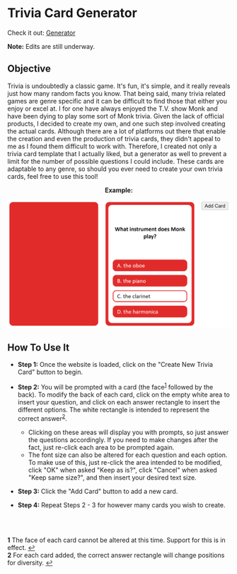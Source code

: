 # Trivia Card Generator

Check it out: [Generator](https://grem1ly.github.io/trivia_card_generator/)

**Note:** Edits are still underway.

## Objective

Trivia is undoubtedly a classic game. It's fun, it's simple, and it really reveals just how many random facts you know. That being said, many trivia related games are genre specific and it can be difficult to find those that either you enjoy or excel at. I for one have always enjoyed the T.V. show Monk and have been dying to play some sort of Monk trivia. Given the lack of official products, I decided to create my own, and one such step involved creating the actual cards. Although there are a lot of platforms out there that enable the creation and even the production of trivia cards, they didn't appeal to me as I found them difficult to work with. Therefore, I created not only a trivia card template that I actually liked, but a generator as well to prevent a limit for the number of possible questions I could include. These cards are adaptable to any genre, so should you ever need to create your own trivia cards, feel free to use this tool!

<p align="center">
<b>Example:</b>
</p>

![Example](/images/example.PNG)

## How To Use It

  * **Step 1:** Once the website is loaded, click on the "Create New Trivia Card" button to begin.

  * **Step 2:** You will be prompted with a card (the face<sup id="ref1">[1](#foot1)</sup> followed by the back). To modify the back of each card, click on the empty white area to insert your question, and click on each answer rectangle to insert the different options. The white rectangle is intended to represent the correct answer<sup id="ref2">[2](#foot2)</sup>.
      * Clicking on these areas will display you with prompts, so just answer the questions accordingly. If you need to make changes after the fact, just re-click each area to be prompted again.
      * The font size can also be altered for each question and each option. To make use of this, just re-click the area intended to be modified, click "OK" when asked "Keep as is?", click "Cancel" when asked "Keep same size?", and then insert your desired text size.

  * **Step 3:** Click the "Add Card" button to add a new card.

  * **Step 4:** Repeat Steps 2 - 3 for however many cards you wish to create.

  </br></br>

  <b id="foot1">1</b> The face of each card cannot be altered at this time. Support for this is in effect. [↩](#ref1)</br>
  <b id="foot2">2</b> For each card added, the correct answer rectangle will change positions for diversity. [↩](#ref2)
